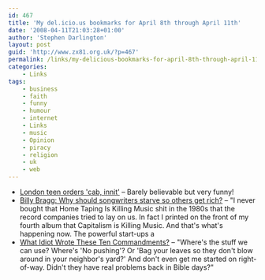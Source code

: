 ```yaml
---
id: 467
title: 'My del.icio.us bookmarks for April 8th through April 11th'
date: '2008-04-11T21:03:28+01:00'
author: 'Stephen Darlington'
layout: post
guid: 'http://www.zx81.org.uk/?p=467'
permalink: /links/my-delicious-bookmarks-for-april-8th-through-april-11th.html
categories:
    - Links
tags:
    - business
    - faith
    - funny
    - humour
    - internet
    - Links
    - music
    - Opinion
    - piracy
    - religion
    - uk
    - web
---
```


- [London teen orders 'cab, innit'](http://www.theregister.co.uk/2008/04/11/cab_innit/) – Barely believable but very funny!
- [Billy Bragg: Why should songwriters starve so others get rich?](http://www.theregister.co.uk/2008/04/11/billy_bragg/) – "I never bought that Home Taping Is Killing Music shit in the 1980s that the record companies tried to lay on us. In fact I printed on the front of my fourth album that Capitalism is Killing Music. And that's what's happening now. The powerful start-ups a
- [What Idiot Wrote These Ten Commandments?](http://www.theonion.com/content/node/41687) – "Where's the stuff we can use? Where's 'No pushing'? Or 'Bag your leaves so they don't blow around in your neighbor's yard?' And don't even get me started on right-of-way. Didn't they have real problems back in Bible days?"